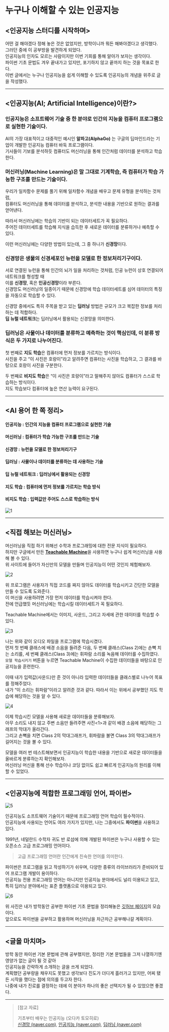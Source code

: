 # 누구나 이해할 수 있는 인공지능

## <인공지능 스터디를 시작하며>
어떤 걸 해야겠다 정해 놓은 것은 없었지만, 방학이니까 뭐든 해봐야겠다고 생각했다.  
그러던 중에 이 공부방을 발견하게 되었다.   
인공지능의 인자도 모르는 사람이지만 이번 기회를 통해 알아가 보자는 생각이다.  
파이썬 기초 문법도 겨우 끝내가고 있지만, 포기하지 않고 끝까지 하는 것을 목표로 한다.  
이번 글에서는 누구나 인공지능을 쉽게 이해할 수 있도록 인공지능의 개념을 위주로 글을 작성했다.

---

## <인공지능(AI; Artificial Intelligence)이란?>

### 인공지능은 소프트웨어 기술 중 한 분야로 인간의 지능을 컴퓨터 프로그램으로 실현한 기술이다.

AI의 가장 대표적이고 대중적인 예시인 **알파고(AlphaGo)** 는 구글의 딥마인드라는 기업이 개발한 인공지능 컴퓨터 바둑 프로그램이다.  
기사들이 기보를 분석하듯 컴퓨터도 머신러닝을 통해 인간처럼 데이터를 분석하고 학습한다.

### 머신러닝(Machine Learning)은 말 그대로 기계학습, 즉 컴퓨터가 학습 가능한 구조를 만드는 기술이다.   
우리가 일차함수 문제를 풀기 위해 일차함수 개념을 배우고 문제 유형을 분석하는 것처럼,  
컴퓨터도 머신러닝을 통해 데이터를 분석하고, 분석한 내용을 기반으로 원하는 결과를 얻어낸다.

따라서 머신러닝에는 학습의 기반이 되는 데이터세트가 꼭 필요하다.  
주어진 데이터세트를 학습해 지식을 습득한 후 새로운 데이터를 분류하거나 예측할 수 있다.

이런 머신러닝에는 다양한 방법이 있는데, 그 중 하나가 **신경망**이다.
### 신경망은 생물의 신경세포인 뉴런을 모델로 한 정보처리기구이다.  
서로 연결된 뉴런을 통해 인간의 뇌가 일을 처리하는 것처럼, 인공 뉴런이 상호 연결되어 네트워크를 형성할 때  
이를 **신경망**, 혹은 **인공신경망**이라 부른다.   
신경망도 머신러닝의 일종이기 때문에 신경망에 학습 데이터세트를 심어 데이터의 특징을 자동으로 학습할 수 있다.

신경망 중에서도 특히 주목을 받고 있는 **딥러닝** 방법은 규모가 크고 복잡한 정보를 처리하는 데 적합하다.  
**딥 뉴럴 네트워크**는 딥러닝에서 활용되는 신경망을 의미한다. 
### 딥러닝은 사물이나 데이터를 분류하고 예측하는 것이 핵심인데, 이 분류 방식은 두 가지로 나누어진다.  

첫 번째로 **지도 학습**은 컴퓨터에 먼저 정보를 가르치는 방식이다.  
사진을 주고 “이 사진은 호랑이”라고 알려주면 컴퓨터는 사진을 학습하고, 그 결과를 바탕으로 호랑이 사진을 구분한다.  

두 번째로 **비지도 학습**은 “이 사진은 호랑이”라고 말해주지 않아도 컴퓨터가 스스로 학습하는 방식이다.  
지도 학습보다 컴퓨터에 높은 연산 능력이 요구된다.

---

## <AI 용어 한 쪽 정리>
#### 인공지능 : 인간의 지능을 컴퓨터 프로그램으로 실현한 기술  

#### 머신러닝 : 컴퓨터가 학습 가능한 구조를 만드는 기술 

#### 신경망 : 뉴런을 모델로 한 정보처리기구  

#### 딥러닝 : 사물이나 데이터를 분류하는 데 사용하는 기술  

#### 딥 뉴럴 네트워크 : 딥러닝에서 활용되는 신경망  

#### 지도 학습 : 컴퓨터에 먼저 정보를 가르치는 학습 방식  

#### 비지도 학습 : 입력값만 주어도 스스로 학습하는 방식


![1](https://user-images.githubusercontent.com/86659995/129451975-8afc2d5d-8c84-484b-953b-8cb652e172df.png)

---

## <직접 해보는 머신러닝>
머신러닝을 직접 하기 위해선 수학과 프로그래밍에 대한 전문 지식이 필요하다.   
하지만 구글에서 만든 [**Teachable Machine**](https://teachablemachine.withgoogle.com/)을 사용하면 누구나 쉽게 머신러닝을 사용해 볼 수 있다.  
위 사이트에 들어가 자신만의 모델을 만들며 인공지능이 어떤 것인지 체험해보자.
 
![2](https://user-images.githubusercontent.com/86659995/129451979-f5112f22-ba3a-44e9-b617-81efcd05cb92.png)

위 프로그램은 사용자가 직접 코드를 짜지 않아도 데이터를 학습시키고 간단한 모델을 만들 수 있도록 도와준다.  
이 머신을 사용하려면 가장 먼저 데이터를 학습시켜야 한다.   
전에 언급했듯 머신러닝에는 학습시킬 데이터세트가 꼭 필요하다.  

Teachable Machine에서는 이미지, 사운드, 그리고 자세에 관한 데이터를 학습할 수 있다.

![3](https://user-images.githubusercontent.com/86659995/129451980-6182209d-6a8d-446d-afb4-8aa1e96807f9.PNG)

나는 위와 같이 오디오 파일을 프로그램에 학습시켰다.  
먼저 첫 번째 클래스에 배경 소음을 들려준 다음, 두 번째 클래스(Class 2)에는 손뼉 치는 소리를, 세 번째 클래스(Class 3)에는 휘파람 소리를 녹음해 데이터를 수집하였다.  
`모델 학습시키기` 버튼을 누르면 Teachable Machine이 수집한 데이터들을 바탕으로 인공지능을 훈련한다.  

이때 내가 입력값(사운드)만 준 것이 아니라 입력한 데이터들을 클래스별로 나누어 목표를 정해주었다.  
내가 “이 소리는 휘파람”이라고 알려준 것과 같다. 따라서 이는 위에서 공부했던 지도 학습에 해당하는 것을 알 수 있다. 

![4](https://user-images.githubusercontent.com/86659995/129451981-08f98c16-07eb-4ca6-a742-75ccb8e8a8bd.PNG)

이제 학습시킨 모델을 사용해 새로운 데이터들을 분류해보자.  
아무 소리도 내지 않고 주변 소음만 들려주면 사진<1>과 같이 배경 소음에 해당하는 그래프의 막대가 올라간다.  
그리고 손뼉을 치면 Class 2의 막대그래프가, 휘파람을 불면 Class 3의 막대그래프가 길어지는 것을 볼 수 있다.

모델을 여러 번 테스트해보면서 인공지능이 학습한 내용을 기반으로 새로운 데이터들을 올바르게 분류하는지 확인해보자.  
머신러닝 머신을 통해 선수 학습이나 코딩 없이도 쉽고 빠르게 인공지능의 원리를 이해할 수 있었다.

---

## <인공지능에 적합한 프로그래밍 언어, 파이썬>

![5](https://user-images.githubusercontent.com/86659995/129451982-0a246334-158a-4c94-97b0-21c4dde8fa63.png)

인공지능도 소프트웨어 기술이기 때문에 프로그래밍 언어 학습이 필수적이다.   
인공지능에 사용되는 언어도 여러 가지가 있지만, 나는 그중에서도 **파이썬**을 사용하고 있다.  

1991년, 네덜란드 수학자 귀도 반 로섬에 의해 개발된 파이썬은 누구나 사용할 수 있는 오픈소스 고급 프로그래밍 언어이다.  
> 고급 프로그래밍 언어란 인간에게 친숙한 언어를 의미한다.

파이썬은 프로그램을 읽고 작성하기가 쉬우며, 다양한 종류의 라이브러리가 준비되어 있어 프로그램 개발이 용이하다.   
인공지능 전용 프로그래밍 언어는 아니지만 인공지능 분야에서도 널리 이용되고 있고, 특히 딥러닝 분야에서는 표준 플랫폼으로 이용되고 있다. 

![6](https://user-images.githubusercontent.com/86659995/129463610-8800da59-64d7-4833-a593-c70b7f551ebe.PNG)

위 사진은 내가 방학동안 공부한 파이썬 기초 문법을 정리해놓은 [깃허브 페이지](https://github.com/sudaltokki/TIL/tree/main/Machine_Learning/Python)의 모습이다.  
앞으로도 파이썬을 공부하고 활용하며 머신러닝을 차근차근 공부해나갈 계획이다.

 ---

## <글을 마치며>
방학 동안 파이썬 기본 문법에 관해 공부했지만, 정리한 기본 문법들을 그저 나열하기엔 영양가 없는 글이 될 것 같아  
인공지능을 간략하게 소개하는 글을 쓰게 되었다.  
계획했던 공부량을 채우지도 못했고 생각보다 진도가 더디게 흘러가고 있지만, 어찌 됐든 시작을 했다는 점에 의의를 두고자 한다.   
나중에 내가 진로를 결정하는 데에 이 분야가 하나의 좋은 선택지가 될 수 있었으면 좋겠다.  

---

> [참고 자료]  
>  
>기초부터 배우는 인공지능 (오다카 토모히로)   
>[신경망 (naver.com)](https://terms.naver.com/entry.naver?docId=5702046&cid=64656&categoryId=64656), [인공지능 (naver.com)](https://terms.naver.com/entry.naver?docId=1136027&cid=40942&categoryId=32845), [딥러닝 (naver.com)](https://terms.naver.com/entry.naver?docId=3578519&cid=59088&categoryId=59096)
